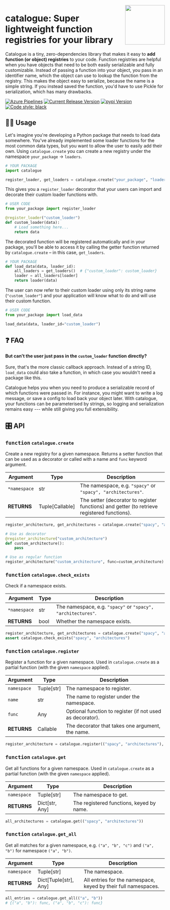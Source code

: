 <a href="https://explosion.ai"><img src="https://explosion.ai/assets/img/logo.svg" width="125" height="125" align="right" /></a>

# catalogue: Super lightweight function registries for your library

Catalogue is a tiny, zero-dependencies library that makes it easy to **add
function (or object) registries** to your code. Function registries are helpful
when you have objects that need to be both easily serializable and fully
customizable. Instead of passing a function into your object, you pass in an
identifier name, which the object can use to lookup the function from the
registry. This makes the object easy to serialize, because the name is a simple
string. If you instead saved the function, you'd have to use Pickle for
serialization, which has many drawbacks.

[![Azure Pipelines](https://img.shields.io/azure-devops/build/explosion-ai/public/14/master.svg?logo=azure-pipelines&style=flat-square&label=build)](https://dev.azure.com/explosion-ai/public/_build?definitionId=14)
[![Current Release Version](https://img.shields.io/github/v/release/explosion/catalogue.svg?style=flat-square&include_prereleases&logo=github)](https://github.com/explosion/catalogue/releases)
[![pypi Version](https://img.shields.io/pypi/v/catalogue.svg?style=flat-square&logo=pypi&logoColor=white)](https://pypi.org/project/catalogue/)
[![Code style: black](https://img.shields.io/badge/code%20style-black-000000.svg?style=flat-square)](https://github.com/ambv/black)

## 👩‍💻 Usage

Let's imagine you're developing a Python package that needs to load data
somewhere. You've already implemented some loader functions for the most common
data types, but you want to allow the user to easily add their own. Using
`catalogue.create` you can create a new registry under the namespace
`your_package` &rarr; `loaders`.

```python
# YOUR PACKAGE
import catalogue

register_loader, get_loaders = catalogue.create("your_package", "loaders")
```

This gives you a `register_loader` decorator that your users can import and
decorate their custom loader functions with.

```python
# USER CODE
from your_package import register_loader

@register_loader("custom_loader")
def custom_loader(data):
    # Load something here...
    return data
```

The decorated function will be registered automatically and in your package,
you'll be able to access it by calling the getter function returned by
`catalogue.create` – in this case, `get_loaders`.

```python
# YOUR PACKAGE
def load_data(data, loader_id):
    all_loaders = get_loaders()  # {"custom_loader": custom_loader}
    loader = all_loaders[loader]
    return loader(data)
```

The user can now refer to their custom loader using only its string name
(`"custom_loader"`) and your application will know what to do and will use their
custom function.

```python
# USER CODE
from your_package import load_data

load_data(data, loader_id="custom_loader")
```

## ❓ FAQ

#### But can't the user just pass in the `custom_loader` function directly?

Sure, that's the more classic callback approach. Instead of a string ID,
`load_data` could also take a function, in which case you wouldn't need a
package like this.

Catalogue helps you when you need to produce a serializable record of which
functions were passed in. For instance, you might want to write a log message,
or save a config to load back your object later. With catalogue, your functions
can be parameterised by strings, so logging and serialization remains easy --- 
while still giving you full extensibility.

## 🎛 API

### <kbd>function</kbd> `catalogue.create`

Create a new registry for a given namespace. Returns a setter function that can
be used as a decorator or called with a name and `func` keyword argument.

| Argument     | Type            | Description                                                                                 |
| ------------ | --------------- | ------------------------------------------------------------------------------------------- |
| `*namespace` | str             | The namespace, e.g. `"spacy"` or `"spacy", "architectures"`.                                |
| **RETURNS**  | Tuple[Callable] | The setter (decorator to register functions) and getter (to retrieve registered functions). |

```python
register_architecture, get_architectures = catalogue.create("spacy", "architectures")

# Use as decorator
@register_architecture("custom_architecture")
def custom_architecture():
    pass

# Use as regular function
register_architecture("custom_architecture", func=custom_architecture)
```

### <kbd>function</kbd> `catalogue.check_exists`

Check if a namespace exists.

| Argument     | Type | Description                                                  |
| ------------ | ---- | ------------------------------------------------------------ |
| `*namespace` | str  | The namespace, e.g. `"spacy"` or `"spacy", "architectures"`. |
| **RETURNS**  | bool | Whether the namespace exists.                                |

```python
register_architecture, get_architectures = catalogue.create("spacy", "architectures")
assert catalogue.check_exists("spacy", "architectures")
```

### <kbd>function</kbd> `catalogue.register`

Register a function for a given namespace. Used in `catalogue.create` as a
partial function (with the given `namespace` applied).

| Argument    | Type       | Description                                               |
| ----------- | ---------- | --------------------------------------------------------- |
| `namespace` | Tuple[str] | The namespace to register.                                |
| `name`      | str        | The name to register under the namespace.                 |
| `func`      | Any        | Optional function to register (if not used as decorator). |
| **RETURNS** | Callable   | The decorator that takes one argument, the name.          |

```python
register_architecture = catalogue.register(("spacy", "architectures"), "my_custom_architecture")

```

### <kbd>function</kbd> `catalogue.get`

Get all functions for a given namespace. Used in `catalogue.create` as a partial
function (with the given `namespace` applied).

| Argument    | Type           | Description                              |
| ----------- | -------------- | ---------------------------------------- |
| `namespace` | Tuple[str]     | The namespace to get.                    |
| **RETURNS** | Dict[str, Any] | The registered functions, keyed by name. |

```python
all_architectures = catalogue.get(("spacy", "architectures"))
```

### <kbd>function</kbd> `catalogue.get_all`

Get all matches for a given namespace, e.g. `("a", "b", "c")` and `("a", "b")`
for namespace `("a", "b")`.

| Argument    | Type                  | Description                                                    |
| ----------- | --------------------- | -------------------------------------------------------------- |
| `namespace` | Tuple[str]            | The namespace.                                                 |
| **RETURNS** | Dict[Tuple[str], Any] | All entries for the namespace, keyed by their full namespaces. |

```python
all_entries = catalogue.get_all(("a", "b"))
# {("a", "b"): func, ("a", "b", "c"): func}
```
